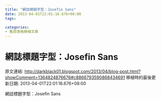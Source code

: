 ```yaml
---
title: "網誌標題字型：Josefin Sans"
date: 2013-04-01T22:01:16.676+08:00
tags: 

categories:
- 舊部落格移植文章
---
```


# 網誌標題字型：Josefin Sans

原文連結: http://darkblack01.blogspot.com/2013/04/blog-post.html?showComment=1364824876676#c8866793590868434691
移植時的最後更新日期: 2013-04-01T22:01:16.676+08:00

網誌標題字型：Josefin Sans
